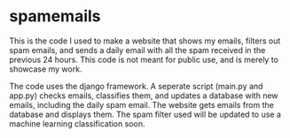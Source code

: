 # spamemails

This is the code I used to make a website that shows my emails, filters out spam emails, and sends a daily email with all the spam received in the previous 24 hours.
This code is not meant for public use, and is merely to showcase my work.

The code uses the django framework. A seperate script (main.py and app.py) checks emails, classifies them, and updates a database with new emails, including the daily spam email. The website gets emails from the database and displays them.
The spam filter used will be updated to use a machine learning classification soon.
